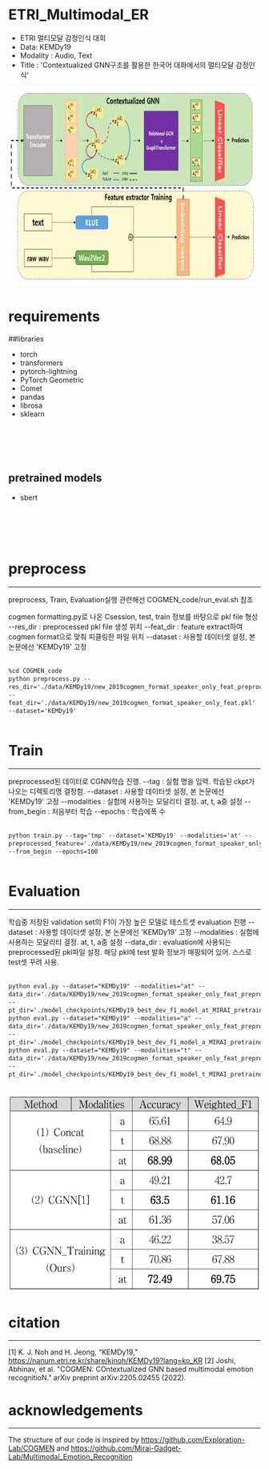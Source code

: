 ETRI_Multimodal_ER
=================
* ETRI 멀티모달 감정인식 대회
* Data: KEMDy19
* Modality : Audio, Text 
* Title : 'Contextualized GNN구조를 활용한 한국어 대화에서의 멀티모달 감정인식'

<img src="/structure.png" width="600px" height="400px" title="structures" alt="structures"></img><br/>




# requirements
##libraries
* torch
* transformers
* pytorch-lightning
* PyTorch Geometric
* Comet 
* pandas
* librosa
* sklearn
<pre>
<code>


</code>
</pre>

## pretrained models
* sbert
<pre>
<code>


</code>
</pre>

# preprocess
------------
preprocess, Train, Evaluation실행 관련해선 COGMEN_code/run_eval.sh 참조


cogmen formatting.py로 나온 Csession, test, train 정보를 바탕으로 pkl file 형성
--res_dir : preprocessed pkl file 생성 위치
--feat_dir : feature extract하여 cogmen format으로 맞춰 피클링한 파일 위치
--dataset : 사용할 데이터셋 설정, 본 논문에선 'KEMDy19' 고정
<pre>
<code>
%cd COGMEN_code
python preprocess.py --res_dir='./data/KEMDy19/new_2019cogmen_format_speaker_only_feat_preprocessed.pkl' --feat_dir='./data/KEMDy19/new_2019cogmen_format_speaker_only_feat.pkl' --dataset='KEMDy19'
</code>
</pre>
# Train
------------
preprocessed된 데이터로 CGNN학습 진행.
--tag : 실험 명을 입력. 학습된 ckpt가 나오는 디렉토리명 결정함.
--dataset : 사용할 데이터셋 설정, 본 논문에선 'KEMDy19' 고정
--modalities : 실험에 사용하는 모달리티 결정. at, t, a중 설정
--from_begin : 처음부터 학습
--epochs : 학습에폭 수
<pre>
<code>
python train.py --tag='tmp' --dataset='KEMDy19' --modalities='at' --preprocessed_feature='./data/KEMDy19/new_2019cogmen_format_speaker_only_feat_preprocessed.pkl' --from_begin --epochs=100
</code>
</pre>
# Evaluation
------------
학습중 저장된 validation set의 F1이 가장 높은 모델로 테스트셋 evaluation 진행
--dataset : 사용할 데이터셋 설정, 본 논문에선 'KEMDy19' 고정
--modalities : 실험에 사용하는 모달리티 결정. at, t, a중 설정
--data_dir : evaluation에 사용되는 preprocessed된 pkl파일 설정. 해당 pkl에 test 발화 정보가 매핑되어 있어. 스스로 test셋 꾸려 사용.
<pre>
<code>
python eval.py --dataset="KEMDy19" --modalities="at" --data_dir='./data/KEMDy19/new_2019cogmen_format_speaker_only_feat_preprocessed.pkl' --pt_dir='./model_checkpoints/KEMDy19_best_dev_f1_model_at_MIRAI_pretrained_speaker_only.pt'
python eval.py --dataset="KEMDy19" --modalities="a" --data_dir='./data/KEMDy19/new_2019cogmen_format_speaker_only_feat_preprocessed.pkl' --pt_dir='./model_checkpoints/KEMDy19_best_dev_f1_model_a_MIRAI_pretrained_speaker_only.pt'
python eval.py --dataset="KEMDy19" --modalities="t" --data_dir='./data/KEMDy19/new_2019cogmen_format_speaker_only_feat_preprocessed.pkl' --pt_dir='./model_checkpoints/KEMDy19_best_dev_f1_model_t_MIRAI_pretrained_speaker_only.pt'
</code>
</pre>

<img src="/results.png" width="600px" height="400px" title="structures" alt="structures"></img><br/>

# citation
-------------
[1] K. J. Noh and H. Jeong, “KEMDy19,” https://nanum.etri.re.kr/share/kjnoh/KEMDy19?lang=ko_KR 
[2] Joshi, Abhinav, et al. "COGMEN: COntextualized GNN based multimodal emotion recognitioN." arXiv preprint arXiv:2205.02455 (2022).
# acknowledgements
---------------
The structure of our code is inspired by <https://github.com/Exploration-Lab/COGMEN> and <https://github.com/Mirai-Gadget-Lab/Multimodal_Emotion_Recognition>
